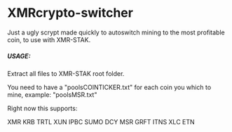 # XMRcrypto-switcher
Just a ugly scrypt made quickly to autoswitch mining to the most profitable coin, to use with XMR-STAK.

##### USAGE:

Extract all files to XMR-STAK root folder.

You need to have a "poolsCOINTICKER.txt" for each coin you which to mine, example: "poolsMSR.txt" 

Right now this supports:

XMR KRB TRTL XUN IPBC SUMO DCY MSR GRFT ITNS XLC ETN
